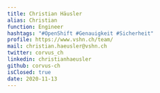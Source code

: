 ```yaml
---
title: Christian Häusler
alias: Christian
function: Engineer
hashtags: "#OpenShift #Genauigkeit #Sicherheit"
profile: https://www.vshn.ch/team/
mail: christian.haeusler@vshn.ch
twitter: corvus_ch
linkedin: christianhaeusler
github: corvus-ch
isClosed: true
date: 2020-11-13
---
```

